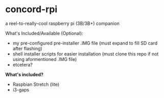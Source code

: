 # concord-rpi
a reel-to-really-cool raspberry pi (3B/3B+) companion

What's Included/Available (Optional):
- my pre-configured pre-installer .IMG file (must expand to fill SD card after flashing)
- shell installer scripts for easier installation (must clone this repo if not using aformentioned .IMG file)
- etcetera?

**What's included?**
- Raspbian Stretch (lite)
- i3-gaps
